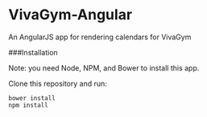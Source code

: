 VivaGym-Angular
======

An AngularJS app for rendering calendars for VivaGym


###Installation

Note: you need Node, NPM, and Bower to install this app.

Clone this repository and run:

```console
bower install
npm install
```
